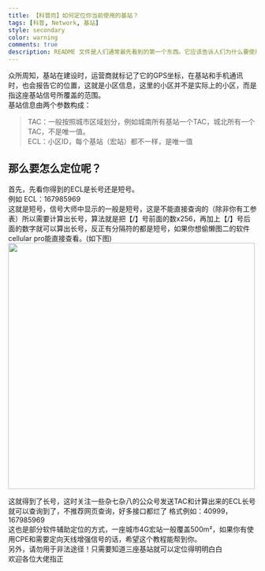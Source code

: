 ```yaml
---
title: 【科普向】如何定位你当前使用的基站？
tags: [科普, Network, 基站]
style: secondary
color: warning
comments: true
description: README 文件是人们通常最先看到的第一个东西。它应该告诉人们为什么要使用、如何安装、以及如何使用你的代码。README 文件标准化能够使得创建和维护 README 文件更加简单。毕竟，要写好一个文档不是那么容易的。  
---  
```

众所周知，基站在建设时，运营商就标记了它的GPS坐标，在基站和手机通讯时，也会报告它的位置，这就是小区信息，这里的小区并不是实际上的小区，而是指这座基站信号所覆盖的范围。  
基站信息由两个参数构成：  
>TAC：一般按照城市区域划分，例如城南所有基站一个TAC，城北所有一个TAC，不是唯一值。  
>ECL：小区ID，每个基站（宏站）都不一样，是唯一值  

## 那么要怎么定位呢？
首先，先看你得到的ECL是长号还是短号。  
例如 ECL：167985969  
这就是短号，信号大师中显示的一般是短号，这是不能直接查询的（除非你有工参表）所以需要计算出长号，算法就是把【/】号前面的数x256，再加上【/】号后面的数字就可以算出长号，反正有分隔符的都是短号，如果你想偷懒图二的软件cellular pro能直接查看。(如下图)
<img style="height:500px;" src="../assets/2022-6-14-img/psc.jpg" alt="">


这就得到了长号，这时关注一些杂七杂八的公众号发送TAC和计算出来的ECL长号就可以查询到了，不推荐网页查询，好多接口都烂了
格式例如：40999，167985969  
这也是部分软件辅助定位的方式，一座城市4G宏站一般覆盖500m²，如果你有使用CPE和需要定向天线增强信号的话，希望这个教程能帮到你。  
另外，请勿用于非法途径！只需要知道三座基站就可以定位得明明白白  
欢迎各位大佬指正